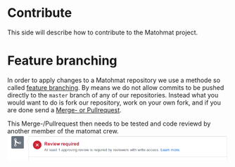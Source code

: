 Contribute
==========

This side will describe how to contribute to the Matohmat project.

# Feature branching

In order to apply changes to a Matohmat repository we use a methode so called
[feature branching](https://www.atlassian.com/git/tutorials/comparing-workflows/feature-branch-workflow).
By means we do not allow commits to be pushed directly to the `master` branch of any of our repositories.
Instead what you would want to do is fork our repository, work on your own fork, and if you are done send a
[Merge- or Pullrequest](https://help.github.com/articles/about-pull-requests/).

This Merge-/Pullrequest then needs to be tested and code reviewd by another member of the matomat crew.
![review pending image](img/review_required.png)
